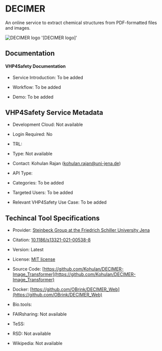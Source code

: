 
# DECIMER

<!--- This file is autogenerated. Edit decimer.json to make changes in this page. ---> 

An online service to extract chemical structures from PDF-formatted files and images.

![DECIMER logo](https://raw.githubusercontent.com/VHP4Safety/cloud/main/docs/service/decimer.png) '[DECIMER logo]'

## Documentation

#### VHP4Safety Documentation

* Service Introduction: To be added

* Workflow: To be added

* Demo: To be added

<h4 id='tess-widget-materials-header'></h4>

<div id='tess-widget-materials-list' class='tess-widget tess-widget-list'></div>
<script>
  function initTeSSWidgets() {
    var query = 'decimer';
    if (query.trim() != '') {
      TessWidget.Materials(document.getElementById('tess-widget-materials-list'),
                           'SimpleList',
                           {
                             opts: {
                               enableSearch: false
                             },
                             params: {
                               pageSize: 5,
                               q: query
                             }
                           });
      document.getElementById('tess-widget-materials-header').innerHTML = 'Documentation from ELIXIR TeSS'
    }
}
</script>
<script async='' defer='' src='https://elixirtess.github.io/TeSS_widgets/components/js/tess-widget-standalone.js' onload='initTeSSWidgets()'></script>

## VHP4Safety Service Metadata

* Development Cloud: Not available

* Login Required: No

* TRL: 

* Type: Not available

* Contact: Kohulan Rajan (kohulan.rajan@uni-jena.de)

* API Type: 

* Categories: To be added

* Targeted Users: To be added

* Relevant VHP4Safety Use Case: To be added

## Techincal Tool Specifications

* Provider: [Steinbeck Group at the Friedrich Schiller University Jena](https://cheminf.uni-jena.de/research/deep-learning/)

* Citation: [10.1186/s13321-021-00538-8](https://doi.org/10.1186/s13321-021-00538-8)

* Version: Latest

* License: [MIT license](https://github.com/Kohulan/DECIMER-Image_Transformer/blob/master/LICENSE)

* Source Code: [https://github.com/Kohulan/DECIMER-Image_Transformer](https://github.com/Kohulan/DECIMER-Image_Transformer)

* Docker: [https://github.com/OBrink/DECIMER_Web](https://github.com/OBrink/DECIMER_Web)

* Bio.tools: []()

* FAIRsharing: Not available

* TeSS: []()

* RSD: Not available

* Wikipedia: Not available

<script type="application/ld+json">
  {
    "@context": "https://schema.org/",
    "@type": "SoftwareApplication",
    "http://purl.org/dc/terms/conformsTo": {
      "@type": "CreativeWork", "@id": "https://bioschemas.org/profiles/ComputationalTool/1.0-RELEASE"
    },
    "@id" : "https://vhp4safety.github.io/cloud/service/decimer",
    "name": "DECIMER",
    "description": "An online service to extract chemical structures from PDF-formatted files and images.",
    "url": ""
  }
</script>
